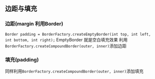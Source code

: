 ## 边距与填充

### 边距(margin 利用Border)
`Border padding = BorderFactory.createEmptyBorder(int top, int left, int bottom, int right);`
EmptyBorder 就是空白填充效果
利用`BorderFactory.createCompoundBorder(outer, inner)`添加边距

### 填充(padding)
同样利用`BorderFactory.createCompoundBorder(outer, inner)`添加填充